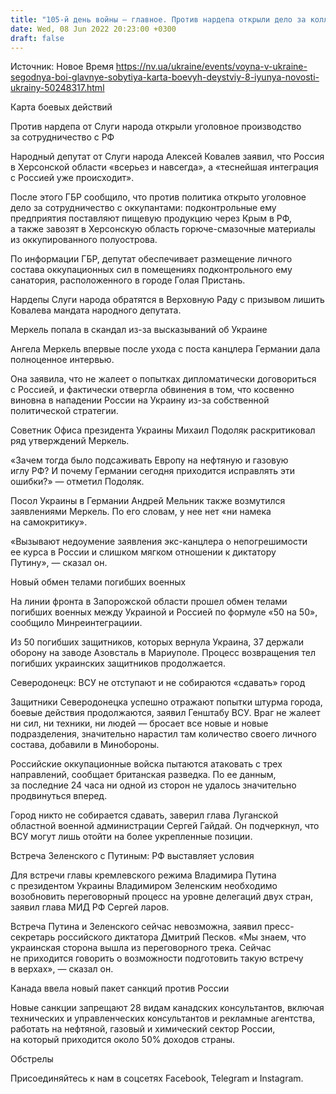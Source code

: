 ```yaml
---
title: "105-й день войны — главное. Против нардепа открыли дело за коллаборационизм, Меркель критикуют за слова об Украине, Северодонецк «не сдадут»"
date: Wed, 08 Jun 2022 20:23:00 +0300
draft: false
---
```

Источник: Новое Время https://nv.ua/ukraine/events/voyna-v-ukraine-segodnya-boi-glavnye-sobytiya-karta-boevyh-deystviy-8-iyunya-novosti-ukrainy-50248317.html


Карта боевых действий

Против нардепа от Слуги народа открыли уголовное производство за сотрудничество с РФ

Народный депутат от Слуги народа Алексей Ковалев заявил, что Россия в Херсонской области «всерьез и навсегда», а «теснейшая интеграция с Россией уже происходит».

После этого ГБР сообщило, что против политика открыто уголовное дело за сотрудничество с оккупантами: подконтрольные ему предприятия поставляют пищевую продукцию через Крым в РФ, а также завозят в Херсонскую область горюче-смазочные материалы из оккупированного полуострова.

По информации ГБР, депутат обеспечивает размещение личного состава оккупационных сил в помещениях подконтрольного ему санатория, расположенного в городе Голая Пристань.

Нардепы Слуги народа обратятся в Верховную Раду с призывом лишить Ковалева мандата народного депутата.

Меркель попала в скандал из-за высказываний об Украине

Ангела Меркель впервые после ухода с поста канцлера Германии дала полноценное интервью.

Она заявила, что не жалеет о попытках дипломатически договориться с Россией, и фактически отвергла обвинения в том, что косвенно виновна в нападении России на Украину из-за собственной политической стратегии.

Советник Офиса президента Украины Михаил Подоляк раскритиковал ряд утверждений Меркель.

«Зачем тогда было подсаживать Европу на нефтяную и газовую иглу РФ? И почему Германии сегодня приходится исправлять эти ошибки?» — отметил Подоляк.

Посол Украины в Германии Андрей Мельник также возмутился заявлениями Меркель. По его словам, у нее нет «ни намека на самокритику».

«Вызывают недоумение заявления экс-канцлера о непогрешимости ее курса в России и слишком мягком отношении к диктатору Путину», — сказал он.

Новый обмен телами погибших военных

На линии фронта в Запорожской области прошел обмен телами погибших военных между Украиной и Россией по формуле «50 на 50», сообщило Минреинтеграциии.

Из 50 погибших защитников, которых вернула Украина, 37 держали оборону на заводе Азовсталь в Мариуполе. Процесс возвращения тел погибших украинских защитников продолжается.

Северодонецк: ВСУ не отступают и не собираются «сдавать» город

Защитники Северодонецка успешно отражают попытки штурма города, боевые действия продолжаются, заявил Генштабу ВСУ. Враг не жалеет ни сил, ни техники, ни людей — бросает все новые и новые подразделения, значительно нарастил там количество своего личного состава, добавили в Минобороны.

Российские оккупационные войска пытаются атаковать с трех направлений, сообщает британская разведка. По ее данным, за последние 24 часа ни одной из сторон не удалось значительно продвинуться вперед.

Город никто не собирается сдавать, заверил глава Луганской областной военной администрации Сергей Гайдай. Он подчеркнул, что ВСУ могут лишь отойти на более укрепленные позиции.

Встреча Зеленского с Путиным: РФ выставляет условия

Для встречи главы кремлевского режима Владимира Путина с президентом Украины Владимиром Зеленским необходимо возобновить переговорный процесс на уровне делегаций двух стран, заявил глава МИД РФ Сергей ларов.

Встреча Путина и Зеленского сейчас невозможна, заявил пресс-секретарь российского диктатора Дмитрий Песков. «Мы знаем, что украинская сторона вышла из переговорного трека. Сейчас не приходится говорить о возможности подготовить такую встречу в верхах», — сказал он.

Канада ввела новый пакет санкций против России

Новые санкции запрещают 28 видам канадских консультантов, включая технических и управленческих консультантов и рекламные агентства, работать на нефтяной, газовый и химический сектор России, на который приходится около 50% доходов страны.

Обстрелы

Присоединяйтесь к нам в соцсетях Facebook, Telegram и Instagram.
